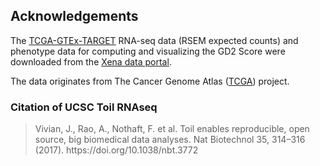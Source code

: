 ## Acknowledgements

The [TCGA-GTEx-TARGET](https://xenabrowser.net/datapages/?cohort=TCGA%20TARGET%20GTEx&removeHub=https%3A%2F%2Fpcawg.xenahubs.net) RNA-seq data (RSEM expected counts) and phenotype data for computing and visualizing the GD2 Score were downloaded from the [Xena data portal](https://xenabrowser.net/). 

The data originates from The Cancer Genome Atlas ([TCGA](https://www.cancer.gov/tcga)) project.

### Citation of UCSC Toil RNAseq

<blockquote class="quote-primary">Vivian, J., Rao, A., Nothaft, F. et al. Toil enables reproducible, open source, big biomedical data analyses. Nat Biotechnol 35, 314–316 (2017). https://doi.org/10.1038/nbt.3772</blockquote>